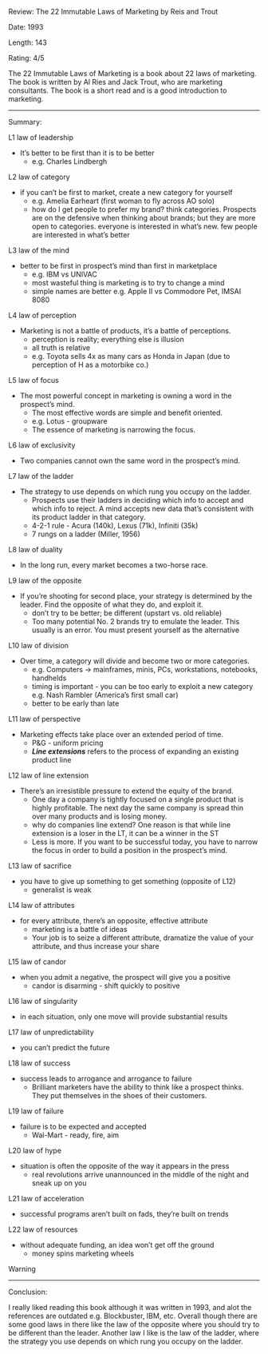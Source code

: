 Review: The 22 Immutable Laws of Marketing by Reis and Trout

Date: 1993

Length: 143

Rating: 4/5

The 22 Immutable Laws of Marketing is a book about 22 laws of marketing. The book is written by Al Ries and Jack Trout, who are marketing consultants. The book is a short read and is a good introduction to marketing.

---

Summary:

L1 law of leadership

- It’s better to be first than it is to be better
  - e.g. Charles Lindbergh

L2 law of category

- if you can’t be first to market, create a new category for yourself
  - e.g. Amelia Earheart (first woman to fly across AO solo)
  - how do I get people to prefer my brand? think categories. Prospects are on the defensive when thinking about brands; but they are more open to categories. everyone is interested in what’s new. few people are interested in what’s better

L3 law of the mind

- better to be first in prospect’s mind than first in marketplace
  - e.g. IBM vs UNIVAC
  - most wasteful thing is marketing is to try to change a mind
  - simple names are better e.g. Apple II vs Commodore Pet, IMSAI 8080

L4 law of perception

- Marketing is not a battle of products, it’s a battle of perceptions.
  - perception is reality; everything else is illusion
  - all truth is relative
  - e.g. Toyota sells 4x as many cars as Honda in Japan (due to perception of H as a motorbike co.)

L5 law of focus

- The most powerful concept in marketing is owning a word in the prospect’s mind.
  - The most effective words are simple and benefit
    oriented.
  - e.g. Lotus - groupware
  - The essence of marketing is narrowing the focus.

L6 law of exclusivity

- Two companies cannot own the same word in the prospect’s mind.

L7 law of the ladder

- The strategy to use depends on which rung you occupy on the ladder.
  - Prospects use their ladders in deciding which info to accept and which info to reject. A mind accepts new data that’s consistent with its product ladder in that category.
  - 4-2-1 rule - Acura (140k), Lexus (71k), Infiniti (35k)
  - 7 rungs on a ladder (Miller, 1956)

L8 law of duality

- In the long run, every market becomes a two-horse race.

L9 law of the opposite

- If you’re shooting for second place, your strategy is determined by the leader. Find the opposite of what they do, and exploit it.
  - don’t try to be better; be different (upstart vs. old reliable)
  - Too many potential No. 2 brands try to emulate
    the leader. This usually is an error. You must present
    yourself as the alternative

L10 law of division

- Over time, a category will divide and become two or more categories.
  - e.g. Computers -> mainframes, minis, PCs, workstations, notebooks, handhelds
  - timing is important - you can be too early to exploit a new category e.g. Nash Rambler (America’s first small car)
  - better to be early than late

L11 law of perspective

- Marketing effects take place over an extended period of time.
  - P&G - uniform pricing
  - **_Line extensions_** refers to the process of expanding an existing product line

L12 law of line extension

- There’s an irresistible pressure to extend the equity of the brand.
  - One day a company is tightly focused on a single
    product that is highly profitable. The next day the same company is spread thin over many products and is losing money.
  - why do companies line extend? One reason is that while line extension is a loser in the LT, it can be a winner in the ST
  - Less is more. If you want to be successful today, you
    have to narrow the focus in order to build a position in
    the prospect’s mind.

L13 law of sacrifice

- you have to give up something to get something (opposite of L12)
  - generalist is weak

L14 law of attributes

- for every attribute, there’s an opposite, effective attribute
  - marketing is a battle of ideas
  - Your job is to seize a different attribute, dramatize the value of your attribute, and thus increase your share

L15 law of candor

- when you admit a negative, the prospect will give you a positive
  - candor is disarming - shift quickly to positive

L16 law of singularity

- in each situation, only one move will provide substantial results

L17 law of unpredictability

- you can’t predict the future

L18 law of success

- success leads to arrogance and arrogance to failure
  - Brilliant marketers have the ability to think like a prospect thinks.
    They put themselves in the shoes of their customers.

L19 law of failure

- failure is to be expected and accepted
  - Wal-Mart - ready, fire, aim

L20 law of hype

- situation is often the opposite of the way it appears in the press
  - real revolutions arrive unannounced in the middle of the night and sneak up on you

L21 law of acceleration

- successful programs aren’t built on fads, they’re built on trends

L22 law of resources

- without adequate funding, an idea won’t get off the ground
  - money spins marketing wheels

Warning

---

Conclusion:

I really liked reading this book although it was written in 1993, and alot the references are outdated e.g. Blockbuster, IBM, etc. Overall though there are some good laws in there like the law of the opposite where you should try to be different than the leader. Another law I like is the law of the ladder, where the strategy you use depends on which rung you occupy on the ladder.
